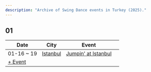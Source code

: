 ```yaml
---
description: "Archive of Swing Dance events in Turkey (2025)."
---
```


## 01

| Date | City | Event | |
| --- | --- | --- | --- |
| 01-16 ~ 19 | [Istanbul](by_city.md#istanbul) | [Jumpin' at Istanbul](jumpin-at-istanbul-2025.md) |  |
| [+ Event](https://github.com/swingdance/events/issues/new?assignees=&labels=add+event&projects=&template=02-add_entity.yml&title=%5B2025%2Ftr_TR%5D%20Add%20Event%3A%20%3CName%3E&region=tr_TR&province=&city=&org_id=&date_starts=2025-01-&date_ends=2025-01-)

